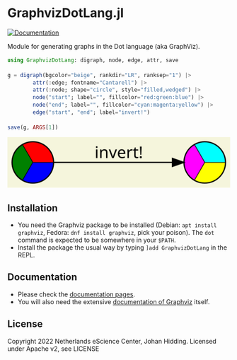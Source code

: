 # GraphvizDotLang.jl
[![Documentation](https://github.com/jhidding/GraphvizDotLang.jl/actions/workflows/documentation.yml/badge.svg)](https://jhidding.github.io/GraphvizDotLang.jl)

Module for generating graphs in the Dot language (aka GraphViz).

```julia
using GraphvizDotLang: digraph, node, edge, attr, save

g = digraph(bgcolor="beige", rankdir="LR", ranksep="1") |>
        attr(:edge; fontname="Cantarell") |>
        attr(:node; shape="circle", style="filled,wedged") |>
        node("start"; label="", fillcolor="red:green:blue") |>
        node("end"; label="", fillcolor="cyan:magenta:yellow") |>
        edge("start", "end"; label="invert!")

save(g, ARGS[1])
```

![Example output](examples/readme-example.svg)

## Installation

- You need the Graphviz package to be installed (Debian: `apt install graphviz`, Fedora: `dnf install graphviz`, pick your poison). The `dot` command is expected to be somewhere in your `$PATH`.
- Install the package the usual way by typing `]add GraphvizDotLang` in the REPL.

## Documentation

- Please check the [documentation pages](https://jhidding.github.io/GraphvizDotLang.jl).
- You will also need the extensive [documentation of Graphviz](https://graphviz.org/documentation/) itself.

## License
Copyright 2022 Netherlands eScience Center, Johan Hidding. Licensed under Apache v2, see LICENSE

